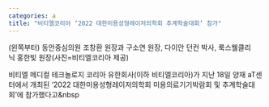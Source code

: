 ```yaml
---
categories: a
title: "비티엘코리아 ‘2022 대한미용성형레이저의학회 추계학술대회’ 참가"
---
```

(왼쪽부터) 동안중심의원&nbsp;조창환&nbsp;원장과&nbsp;구소연&nbsp;원장,&nbsp;다이안 던컨&nbsp;박사,&nbsp;룩스웰클리닉&nbsp;홍한빛&nbsp;원장(사진=비티엘코리아 제공)



비티엘&nbsp;메디컬&nbsp;테크놀로지&nbsp;코리아&nbsp;유한회사(이하&nbsp;비티엘코리아)가 지난 18일 양재&nbsp;aT센터에서&nbsp;개최된&nbsp;&lsquo;2022&nbsp;대한미용성형레이저의학회&nbsp;미용의료기기박람회&nbsp;및&nbsp;추계학술대회&rsquo;에&nbsp;참가했다고&nbsp